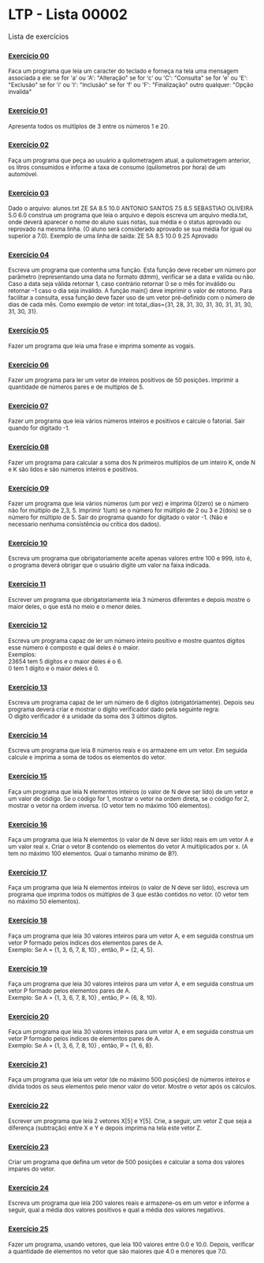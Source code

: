 # LTP - Lista 00002
Lista de exercícios

### <sub>[Exercício 00](https://github.com/albertocerqueira/logica-tecnica-programacao/blob/master/src/br/com/logica/tecnicas/programacao/exercicios00002/Exercicicio00.java "Exercício 00")</sub>
<sub>Faca um programa que leia um caracter do teclado e forneça na tela uma mensagem associada a ele:
se for 'a' ou 'A': "Alteração"
se for 'c' ou 'C': "Consulta"
se for 'e' ou 'E': "Exclusão"
se for 'i' ou 'I': "Inclusão"
se for 'f' ou 'F': "Finalização"
outro qualquer: "Opção invalida"</sub>

### <sub>[Exercício 01](https://github.com/albertocerqueira/logica-tecnica-programacao/blob/master/src/br/com/logica/tecnicas/programacao/exercicios00002/Exercicicio01.java "Exercício 01")</sub>  
<sub>Apresenta todos os multiplos de 3 entre os números 1 e 20.</sub>  
	 
### <sub>[Exercício 02](https://github.com/albertocerqueira/logica-tecnica-programacao/blob/master/src/br/com/logica/tecnicas/programacao/exercicios00002/Exercicicio02.java "Exercício 02")</sub>  
<sub>Faça um programa que peça ao usuário a quilometragem atual, a quilometragem anterior, os litros consumidos e informe a taxa de consumo (quilometros por hora) de um automóvel.</sub>  
	 
### <sub>[Exercício 03](https://github.com/albertocerqueira/logica-tecnica-programacao/blob/master/src/br/com/logica/tecnicas/programacao/exercicios00002/Exercicicio03.java "Exercício 03")</sub>
<sub>Dado o arquivo:
alunos.txt
	ZE SA
	8.5
	10.0
	ANTONIO SANTOS
	7.5
	8.5
	SEBASTIAO OLIVEIRA
	5.0
	6.0
construa um programa que leia o arquivo e depois escreva um arquivo media.txt, onde deverá aparecer o nome do aluno suas notas, sua média e o status aprovado ou reprovado na mesma linha. (O aluno será considerado aprovado se sua média for igual ou superior a 7.0).
Exemplo de uma linha de saída:
ZE SA 8.5 10.0 9.25 Aprovado</sub>  
	 
### <sub>[Exercício 04](https://github.com/albertocerqueira/logica-tecnica-programacao/blob/master/src/br/com/logica/tecnicas/programacao/exercicios00002/Exercicicio04.java "Exercício 04")</sub>
<sub>Escreva um programa que contenha uma função. Esta função deve receber um número por parâmetro (representando uma data no formato ddmm), verificar se a data e valida ou não. Caso a data seja válida retornar 1, caso contrário retornar 0 se o mês for inválido ou retornar –1 caso o dia seja inválido. A função main() deve imprimir o valor de retorno. Para facilitar a consulta, essa função deve fazer uso de um vetor pré-definido com o número de dias de cada mês. Como exemplo de vetor: int total_dias={31, 28, 31, 30, 31, 30, 31, 31, 30, 31, 30, 31}.</sub>  
	 
### <sub>[Exercício 05](https://github.com/albertocerqueira/logica-tecnica-programacao/blob/master/src/br/com/logica/tecnicas/programacao/exercicios00002/Exercicicio05.java "Exercício 05")</sub>
<sub>Fazer um programa que leia uma frase e imprima somente as vogais.</sub>  

### <sub>[Exercício 06](https://github.com/albertocerqueira/logica-tecnica-programacao/blob/master/src/br/com/logica/tecnicas/programacao/exercicios00002/Exercicicio06.java "Exercício 06")</sub>
<sub>Fazer um programa para ler um vetor de inteiros positivos de 50 posições. Imprimir a quantidade de números pares e de multiplos de 5.</sub>  

### <sub>[Exercício 07](https://github.com/albertocerqueira/logica-tecnica-programacao/blob/master/src/br/com/logica/tecnicas/programacao/exercicios00002/Exercicicio07.java "Exercício 07")</sub>
<sub>Fazer um programa que leia vários números inteiros e positivos e calcule o fatorial. Sair quando for digitado -1.</sub>    

### <sub>[Exercício 08](https://github.com/albertocerqueira/logica-tecnica-programacao/blob/master/src/br/com/logica/tecnicas/programacao/exercicios00002/Exercicicio08.java "Exercício 08")</sub>
<sub>Fazer um programa para calcular a soma dos N primeiros multiplos de um inteiro K, onde N e K são lidos e são números inteiros e positivos.</sub>  

### <sub>[Exercício 09](https://github.com/albertocerqueira/logica-tecnica-programacao/blob/master/src/br/com/logica/tecnicas/programacao/exercicios00002/Exercicicio09.java "Exercício 09")</sub>
<sub>Fazer um programa que leia vários números (um por vez) e imprima 0(zero) se o número não for múltiplo de 2,3, 5. Imprimir 1(um) se o número for múltiplo de 2 ou 3 e 2(dois) se o número for múltiplo de 5. Sair do programa quando for digitado o valor -1. (Não e necessario nenhuma consistência ou crítica dos dados).</sub>  

### <sub>[Exercício 10](https://github.com/albertocerqueira/logica-tecnica-programacao/blob/master/src/br/com/logica/tecnicas/programacao/exercicios00002/Exercicicio10.java "Exercício 10")</sub>
<sub>Escreva um programa que obrigatoriamente aceite apenas valores entre 100 e 999, isto é, o programa deverá obrigar que o usuário digite um valor na faixa indicada.</sub>

### <sub>[Exercício 11](https://github.com/albertocerqueira/logica-tecnica-programacao/blob/master/src/br/com/logica/tecnicas/programacao/exercicios00002/Exercicicio11.java "Exercício 11")</sub>
<sub>Escrever um programa que obrigatoriamente leia 3 números diferentes e depois mostre o maior deles, o que está no meio e o menor deles.</sub>

### <sub>[Exercício 12](https://github.com/albertocerqueira/logica-tecnica-programacao/blob/master/src/br/com/logica/tecnicas/programacao/exercicios00002/Exercicicio12.java "Exercício 12")</sub>
<sub>Escreva um programa capaz de ler um número inteiro positivo e mostre quantos dígitos esse número é composto e qual deles é o maior.  
Exemplos:  
23654 tem 5 dígitos e o maior deles é o 6.  
0 tem 1 dígito e o maior deles é 0.</sub>

### <sub>[Exercício 13](https://github.com/albertocerqueira/logica-tecnica-programacao/blob/master/src/br/com/logica/tecnicas/programacao/exercicios00002/Exercicicio13.java "Exercício 13")</sub>
<sub>Escreva um programa capaz de ler um número de 6 dígitos (obrigatóriamente). Depois seu programa deverá criar e mostrar o dígito verificador dado pela seguinte regra:  
O dígito verificador é a unidade da soma dos 3 últimos dígitos.</sub>

### <sub>[Exercício 14](https://github.com/albertocerqueira/logica-tecnica-programacao/blob/master/src/br/com/logica/tecnicas/programacao/exercicios00002/Exercicicio14.java "Exercício 14")</sub>
<sub>Escreva um programa que leia 8 números reais e os armazene em um vetor. Em seguida calcule e imprima a soma de todos os elementos do vetor.</sub>

### <sub>[Exercício 15](https://github.com/albertocerqueira/logica-tecnica-programacao/blob/master/src/br/com/logica/tecnicas/programacao/exercicios00002/Exercicicio15.java "Exercício 15")</sub>
<sub>Faça um programa que leia N elementos inteiros (o valor de N deve ser lido) de um vetor e um valor de código. Se o código for 1, mostrar o vetor na ordem direta, se o código for 2, mostrar o vetor na ordem inversa. (O vetor tem no máximo 100 elementos).</sub>

### <sub>[Exercício 16](https://github.com/albertocerqueira/logica-tecnica-programacao/blob/master/src/br/com/logica/tecnicas/programacao/exercicios00002/Exercicicio16.java "Exercício 16")</sub>
<sub>Faça um programa que leia N elementos (o valor de N deve ser lido) reais em um vetor A e um valor real x. Criar o vetor B contendo os elementos do vetor A multiplicados por x. (A tem no máximo 100 elementos. Qual o tamanho mínimo de B?).</sub>

### <sub>[Exercício 17](https://github.com/albertocerqueira/logica-tecnica-programacao/blob/master/src/br/com/logica/tecnicas/programacao/exercicios00002/Exercicicio17.java "Exercício 17")</sub>
<sub>Faça um programa que leia N elementos inteiros (o valor de N deve ser lido), escreva um programa que imprima todos os múltiplos de 3 que estão contidos no vetor. (O vetor tem no máximo 50 elementos).</sub>

### <sub>[Exercício 18](https://github.com/albertocerqueira/logica-tecnica-programacao/blob/master/src/br/com/logica/tecnicas/programacao/exercicios00002/Exercicicio18.java "Exercício 18")</sub>
<sub>Faça um programa que leia 30 valores inteiros para um vetor A, e em seguida construa um vetor P formado pelos índices dos elementos pares de A.  
Exemplo: Se A = {1, 3, 6, 7, 8, 10} , então, P = {2, 4, 5}.</sub>

### <sub>[Exercício 19](https://github.com/albertocerqueira/logica-tecnica-programacao/blob/master/src/br/com/logica/tecnicas/programacao/exercicios00002/Exercicicio19.java "Exercício 19")</sub>
<sub>Faça um programa que leia 30 valores inteiros para um vetor A, e em seguida construa um vetor P formado pelos elementos pares de A.  
Exemplo: Se A = {1, 3, 6, 7, 8, 10} , então, P = {6, 8, 10}.</sub>

### <sub>[Exercício 20](https://github.com/albertocerqueira/logica-tecnica-programacao/blob/master/src/br/com/logica/tecnicas/programacao/exercicios00002/Exercicicio20.java "Exercício 20")</sub>
<sub>Faça um programa que leia 30 valores inteiros para um vetor A, e em seguida construa um vetor P formado pelos índices de elementos pares de A.  
Exemplo: Se A = {1, 3, 6, 7, 8, 10} , então, P = {1, 6, 8}.</sub>

### <sub>[Exercício 21](https://github.com/albertocerqueira/logica-tecnica-programacao/blob/master/src/br/com/logica/tecnicas/programacao/exercicios00002/Exercicicio21.java "Exercício 21")</sub>
<sub>Faça um programa que leia um vetor (de no máximo 500 posições) de números inteiros e divida todos os seus elementos pelo menor valor do vetor. Mostre o vetor após os cálculos.</sub>

### <sub>[Exercício 22](https://github.com/albertocerqueira/logica-tecnica-programacao/blob/master/src/br/com/logica/tecnicas/programacao/exercicios00002/Exercicicio22.java "Exercício 22")</sub>
<sub>Escrever um programa que leia 2 vetores X[5] e Y[5]. Crie, a seguir, um vetor Z que seja a diferença (subtração) entre X e Y e depois imprima na tela este vetor Z.</sub>

### <sub>[Exercício 23](https://github.com/albertocerqueira/logica-tecnica-programacao/blob/master/src/br/com/logica/tecnicas/programacao/exercicios00002/Exercicicio23.java "Exercício 23")</sub>
<sub>Criar um programa que defina um vetor de 500 posições e calcular a soma dos valores impares do vetor.</sub>

### <sub>[Exercício 24](https://github.com/albertocerqueira/logica-tecnica-programacao/blob/master/src/br/com/logica/tecnicas/programacao/exercicios00002/Exercicicio24.java "Exercício 24")</sub>
<sub>Escreva um programa que leia 200 valores reais e armazene-os em um vetor e informe a seguir, qual a média dos valores positivos e qual a média dos valores negativos.</sub>

### <sub>[Exercício 25](https://github.com/albertocerqueira/logica-tecnica-programacao/blob/master/src/br/com/logica/tecnicas/programacao/exercicios00002/Exercicicio25.java "Exercício 25")</sub>
<sub>Fazer um programa, usando vetores, que leia 100 valores entre 0.0 e 10.0. Depois, verificar a quantidade de elementos no vetor que são maiores que 4.0 e menores que 7.0.</sub>